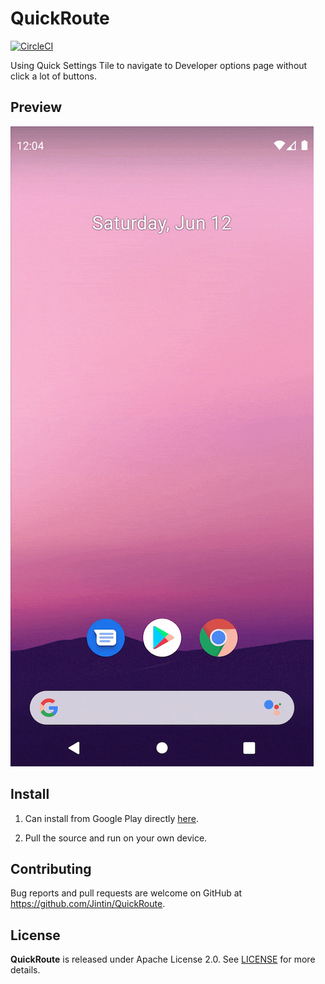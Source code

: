 # QuickRoute

[![CircleCI](https://circleci.com/gh/Jintin/QuickRoute.svg?style=shield)](https://circleci.com/gh/Jintin/QuickRoute)

Using Quick Settings Tile to navigate to Developer options page without click a lot of buttons.

## Preview

![](./README/preview.gif)

## Install

1. Can install from Google Play directly [here](https://play.google.com/store/apps/details?id=com.jintin.quickroute).

2. Pull the source and run on your own device.

## Contributing

Bug reports and pull requests are welcome on GitHub at <https://github.com/Jintin/QuickRoute>.

## License

**QuickRoute** is released under Apache License 2.0.
See [LICENSE](https://github.com/Jintin/QuickRoute/blob/master/LICENSE) for more details.